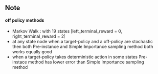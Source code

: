 ## Note

#### off policy methods
+ Markov Walk : with 19 states [left_terminal_reward = 0, right_terminal_reward = 2]
+ at any state node when a target-policy and a off-policy are stochastic then both Pre-instance and Simple Importance sampling method
  both works equally good
+ when a target-policy takes deterministic action in some states Pre-instace method has lower error than Simple Importance sampling method

